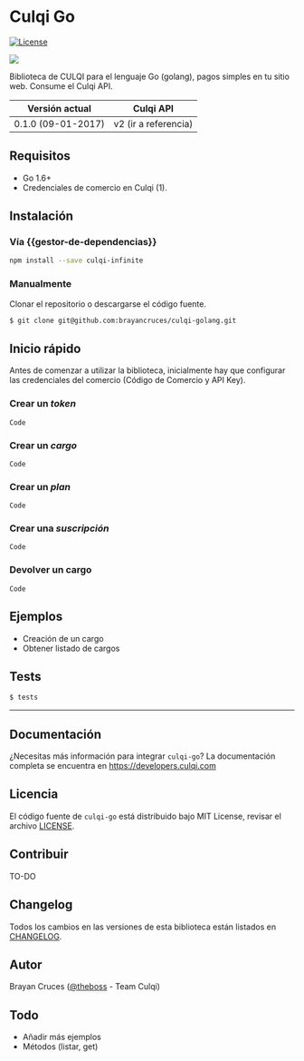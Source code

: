 # Culqi Go 


[![License](https://poser.pugx.org/culqi/culqi-php/license)](https://packagist.org/packages/culqi/culqi-php)

![](https://raw.githubusercontent.com/zeit/art/5824d39f6b3f714c51d40e8cdc4cb2673142527a/release/repo-banner.png)


Biblioteca de CULQI para el lenguaje Go (golang), pagos simples en tu sitio web. Consume el Culqi API.

| Versión actual|Culqi API|
|----|----|
| 0.1.0 (09-01-2017) |v2 (ir a referencia)|



## Requisitos 

- Go 1.6+ 
- Credenciales de comercio en Culqi (1).

## Instalación 


### Vía {{gestor-de-dependencias}}


```bash
npm install --save culqi-infinite
```


### Manualmente

Clonar el repositorio o descargarse el código fuente.

```bash
$ git clone git@github.com:brayancruces/culqi-golang.git
```

## Inicio rápido 

Antes de comenzar a utilizar la biblioteca, inicialmente hay que configurar las credenciales del comercio (Código de Comercio y API Key).


### Crear un *token* 


```
Code

```


### Crear un *cargo* 

```
Code

```

### Crear un *plan* 

```
Code

```


### Crear una *suscripción*   

```
Code

```


### Devolver un cargo 

```
Code

```


## Ejemplos 

- Creación de un cargo 
- Obtener listado de cargos 


## Tests 

```bash
$ tests
```

---

## Documentación 

¿Necesitas más información para integrar `culqi-go`? La documentación completa se encuentra en https://developers.culqi.com


## Licencia 

El código fuente de `culqi-go` está distribuido bajo MIT License, revisar el archivo [LICENSE](LICENSE).


## Contribuir

TO-DO


## Changelog

Todos los cambios en las versiones de esta biblioteca están listados en [CHANGELOG](CHANGELOG).   


## Autor

Brayan Cruces ([@theboss](https://github.com/brayancruces) - Team Culqi)  

## Todo 
- Añadir más ejemplos 
- Métodos (listar, get)

